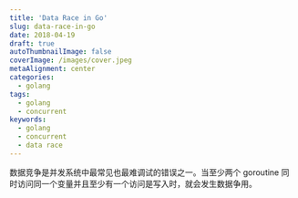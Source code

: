 ```yaml
---
title: 'Data Race in Go'
slug: data-race-in-go
date: 2018-04-19
draft: true
autoThumbnailImage: false
coverImage: /images/cover.jpeg
metaAlignment: center
categories:
  - golang
tags:
  - golang
  - concurrent
keywords:
  - golang
  - concurrent
  - data race
---
```


数据竞争是并发系统中最常见也最难调试的错误之一。当至少两个 goroutine 同时访问同一个变量并且至少有一个访问是写入时，就会发生数据争用。

<!--more-->
